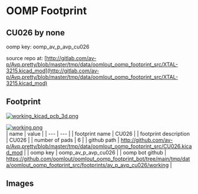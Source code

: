 # OOMP Footprint  
## CU026  by none  
  
oomp key: oomp_av_p_avp_cu026  
  
source repo at: [http://gitlab.com/av-p/Avp.pretty/blob/master/tmp/data/oomlout_oomp_footprint_src/XTAL-3215.kicad_mod](http://gitlab.com/av-p/Avp.pretty/blob/master/tmp/data/oomlout_oomp_footprint_src/XTAL-3215.kicad_mod)  
## Footprint  
  
[![working_kicad_pcb_3d.png](working_kicad_pcb_3d_600.png)](working_kicad_pcb_3d.png)  
  
[![working.png](working_600.png)](working.png)  
| name | value | 
| --- | --- | 
| footprint name | CU026 | 
| footprint description | CU026 | 
| number of pads | 6 | 
| github path | http://github.com/av-p/Avp.pretty/blob/master/tmp/data/oomlout_oomp_footprint_src/CU026.kicad_mod | 
| oomp key | oomp_av_p_avp_cu026 | 
| oomp bot github | https://github.com/oomlout/oomlout_oomp_footprint_bot/tree/main/tmp/data/oomlout_oomp_footprint_src/footprints/av_p_avp_cu026/working | 
## Images  
